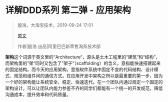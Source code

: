 

详解DDD系列 第二弹 - 应用架构
======
> 殷浩，大淘宝技术，2019-09-24 17:01
> 
> [原文](https://mp.weixin.qq.com/s/MU1rqpQ1aA1p7OtXqVVwxQ)
>
> 作者|殷浩
> 出品|阿里巴巴新零售淘系技术部


**架构**这个词源于英文里的“Architecture“，源头是土木工程里的“建筑”和“结构”，而架构里的”架“同时又包含了”架子“（scaffolding）的含义，意指能快速搭建起来的固定结构。而今天的应用架构，意指软件系统中固定不变的代码结构、设计模式、规范和组件间的通信方式。在应用开发中架构之所以是最重要的第一步，因为一个好的架构能让系统安全、稳定、快速迭代。在一个团队内通过规定一个固定的架构设计，可以让团队内能力参差不齐的同学们都能有一个统一的开发规范，降低沟通成本，提升效率和代码质量。

